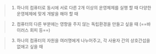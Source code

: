 > 1. 하나의 컴퓨터로 동시에 서로 다른 2개 이상의 운영체제를 실행 할 때
	 다양한 운영체제에 맞게 개발을 해야 할 때

> 2. 컴퓨터의 다른 부분에는 영향을 주지 않는 독립환경을 만들고 싶을 때 (==바이러스 회피 등==) 

> 3. 하나의 컴퓨터의 자원을 여러명에게 나누어주고, 각 사용자 간의 상호간섭을 없애고 싶을 때

